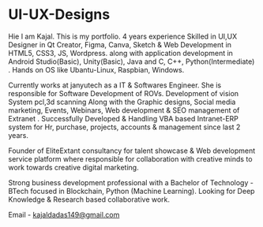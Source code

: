 # UI-UX-Designs
Hie I am Kajal. This is my portfolio. 
4 years experience Skilled in UI,UX Designer in Qt Creator, Figma, Canva, Sketch & Web Development in HTML5, CSS3, JS, Wordpress. along with application development in Android Studio(Basic), Unity(Basic), Java and C, C++,
Python(Intermediate) . 
Hands on OS like Ubantu-Linux, Raspbian, Windows. 

Currently works at janyutech as a IT & Softwares Engineer. She is responsible for Software Development of ROVs. Development of vision System pcl,3d scanning Along with  the Graphic designs, Social media marketing, Events, Webinars, Web development & SEO management of Extranet . 
Successfully Developed & Handling VBA based  Intranet-ERP system for Hr, purchase, projects, accounts & management since last 2 years. 

Founder of EliteExtant consultancy for talent showcase & Web development service platform where responsible for collaboration with creative minds to work towards creative digital marketing. 

Strong business development professional with a Bachelor of Technology - BTech focused in Blockchain, Python (Machine Learning). Looking for Deep Knowledge & Research based collaborative work.

Email - kajaldadas149@gmail.com
